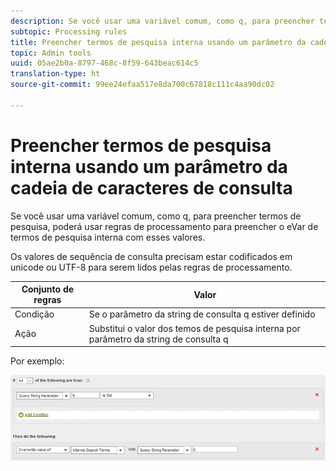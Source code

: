 ```yaml
---
description: Se você usar uma variável comum, como q, para preencher termos de pesquisa, poderá usar regras de processamento para preencher o eVar de termos de pesquisa interna com esses valores.
subtopic: Processing rules
title: Preencher termos de pesquisa interna usando um parâmetro da cadeia de caracteres de consulta
topic: Admin tools
uuid: 05ae2b0a-8797-468c-8f59-643beac614c5
translation-type: ht
source-git-commit: 99ee24efaa517e8da700c67818c111c4aa90dc02

---
```



# Preencher termos de pesquisa interna usando um parâmetro da cadeia de caracteres de consulta

Se você usar uma variável comum, como q, para preencher termos de pesquisa, poderá usar regras de processamento para preencher o eVar de termos de pesquisa interna com esses valores.

Os valores de sequência de consulta precisam estar codificados em unicode ou UTF-8 para serem lidos pelas regras de processamento.

| Conjunto de regras | Valor |
|---|---|
| Condição | Se o parâmetro da string de consulta q estiver definido |
| Ação | Substitui o valor dos temos de pesquisa interna por parâmetro da string de consulta q |

Por exemplo:

![](assets/populate-internal-search-terms.png)

